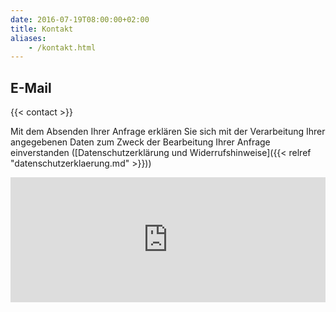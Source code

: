 ```yaml
---
date: 2016-07-19T08:00:00+02:00
title: Kontakt
aliases:
    - /kontakt.html
---
```


## E-Mail

{{< contact >}}

Mit dem Absenden Ihrer Anfrage erklären Sie sich mit der Verarbeitung Ihrer angegebenen Daten zum Zweck der Bearbeitung Ihrer Anfrage einverstanden ([Datenschutzerklärung und Widerrufshinweise]({{< relref "datenschutzerklaerung.md" >}}))

<iframe src="https://www.google.com/maps/embed?pb=!1m18!1m12!1m3!1d2573508.2251522415!2d4.726107234526847!3d50.957161225671705!2m3!1f0!2f0!3f0!3m2!1i1024!2i768!4f13.1!3m3!1m2!1s0x47bf259169ab2fe5%3A0x42760fc4a2a77f0!2zS8O2bG4!5e0!3m2!1sde!2sde!4v1469050323255" width="100%" height="200" frameborder="0" style="border:0" allowfullscreen></iframe>
